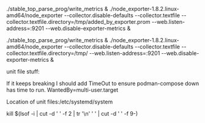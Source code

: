  ./stable_top_parse_prog/write_metrics & ./node_exporter-1.8.2.linux-amd64/node_exporter --collector.disable-defaults --collector.textfile --collector.textfile.directory=/tmp/added_by_exporter.prom --web.listen-address=:9201 --web.disable-exporter-metrics &

./stable_top_parse_prog/write_metrics & ./node_exporter-1.8.2.linux-amd64/node_exporter --collector.disable-defaults --collector.textfile --collector.textfile.directory=/tmp/ --web.listen-address=:9201 --web.disable-exporter-metrics &


unit file stuff:

If it keeps breaking I should add TimeOut to ensure podman-compose down has time to run.
WantedBy=multi-user.target


Location of unit files:/etc/systemd/system 

kill $(lsof -i | cut -d ' ' -f 2 | tr '\n' ' ' | cut -d ' ' -f 9-)